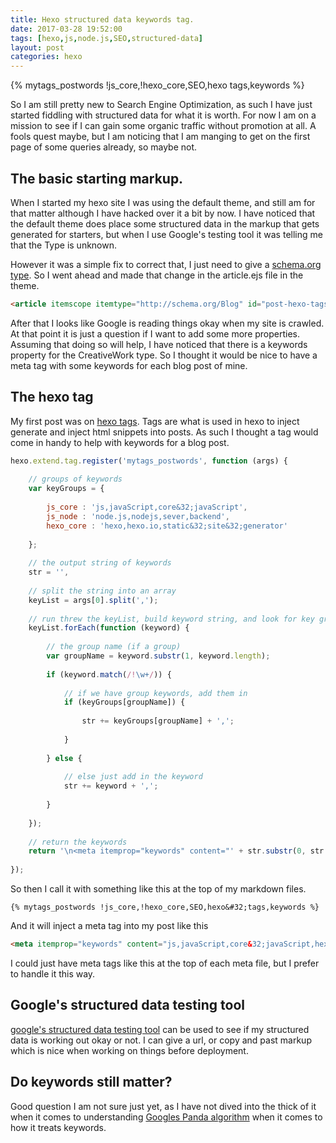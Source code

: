 ```yaml
---
title: Hexo structured data keywords tag.
date: 2017-03-28 19:52:00
tags: [hexo,js,node.js,SEO,structured-data]
layout: post
categories: hexo
---
```


{% mytags_postwords !js_core,!hexo_core,SEO,hexo&#32;tags,keywords %}

So I am still pretty new to Search Engine Optimization, as such I have just started fiddling with structured data for what it is worth. For now I am on a mission to see if I can gain some organic traffic without promotion at all. A fools quest maybe, but I am noticing that I am manging to get on the first page of some queries already, so maybe not.

<!-- more -->

## The basic starting markup.

When I started my hexo site I was using the default theme, and still am for that matter although I have hacked over it a bit by now. I have noticed that the default theme does place some structured data in the markup that gets generated for starters, but when I use Google's testing tool it was telling me that the Type is unknown.

However it was a simple fix to correct that, I just need to give a [schema.org type](http://schema.org/docs/full.html). So I went ahead and made that change in the article.ejs file in the theme.

```html
<article itemscope itemtype="http://schema.org/Blog" id="post-hexo-tags-structureddata-keywords" class="article article-type-post" itemprop="blogPost">
```

After that I looks like Google is reading things okay when my site is crawled. At that point it is just a question if I want to add some more properties. Assuming that doing so will help, I have noticed that there is a keywords property for the CreativeWork type. So I thought it would be nice to have a meta tag with some keywords for each blog post of mine.

## The hexo tag

My first post was on [hexo tags](https://dustinpfister.github.io/2017/02/04/hexo-tags/). Tags are what is used in hexo to inject generate and inject html snippets into posts. As such I thought a tag would come in handy to help with keywords for a blog post.

```js
hexo.extend.tag.register('mytags_postwords', function (args) {
 
    // groups of keywords
    var keyGroups = {
 
        js_core : 'js,javaScript,core&32;javaScript',
        js_node : 'node.js,nodejs,sever,backend',
        hexo_core : 'hexo,hexo.io,static&32;site&32;generator'
 
    };
 
    // the output string of keywords
    str = '',
 
    // split the string into an array
    keyList = args[0].split(',');
 
    // run threw the keyList, build keyword string, and look for key groups
    keyList.forEach(function (keyword) {
 
        // the group name (if a group)
        var groupName = keyword.substr(1, keyword.length);
 
        if (keyword.match(/!\w+/)) {
 
            // if we have group keywords, add them in
            if (keyGroups[groupName]) {
 
                str += keyGroups[groupName] + ',';
 
            }
 
        } else {
 
            // else just add in the keyword
            str += keyword + ',';
 
        }
 
    });
 
    // return the keywords
    return '\n<meta itemprop="keywords" content="' + str.substr(0, str.length - 1) + '">\n';
 
});
```

So then I call it with something like this at the top of my markdown files.

```
{% mytags_postwords !js_core,!hexo_core,SEO,hexo&#32;tags,keywords %}
```

And it will inject a meta tag into my post like this

```html
<meta itemprop="keywords" content="js,javaScript,core&32;javaScript,hexo,hexo.io,static&32;site&32;generator,SEO,hexo&#32;tags,keywords">
```

I could just have meta tags like this at the top of each meta file, but I prefer to handle it this way.

## Google's structured data testing tool

[google's structured data testing tool](https://search.google.com/structured-data/testing-tool/u/0/) can be used to see if my structured data is working out okay or not. I can give a url, or copy and past markup which is nice when working on things before deployment.

## Do keywords still matter?

Good question I am not sure just yet, as I have not dived into the thick of it when it comes to understanding [Googles Panda algorithm](https://en.wikipedia.org/wiki/Google_Panda) when it comes to how it treats keywords.

<!-- more -->